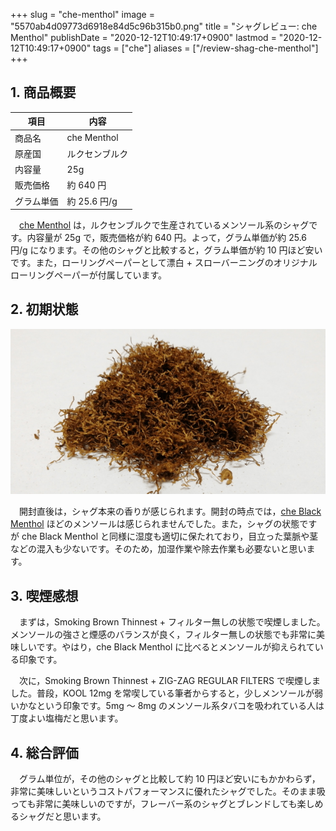 +++
slug = "che-menthol"
image = "5570ab4d09773d6918e84d5c96b315b0.png"
title = "シャグレビュー: che Menthol"
publishDate = "2020-12-12T10:49:17+0900"
lastmod = "2020-12-12T10:49:17+0900"
tags = ["che"]
aliases = ["/review-shag-che-menthol"]
+++

## 1. 商品概要

| 項目 | 内容 |
|---|---|
| 商品名 | che Menthol |
| 原産国 | ルクセンブルク |
| 内容量 | 25g |
| 販売価格 | 約 640 円 |
| グラム単価 | 約 25.6 円/g |

　[che Menthol](https://rpx.a8.net/svt/ejp?a8mat=3BDYDP+AUKDMA+2HOM+BWGDT&rakuten=y&a8ejpredirect=https%3A%2F%2Fhb.afl.rakuten.co.jp%2Fhgc%2Fg00pq7a4.2bo11488.g00pq7a4.2bo12d31%2Fa20052522171_3BDYDP_AUKDMA_2HOM_BWGDT%3Fpc%3Dhttps%253A%252F%252Fitem.rakuten.co.jp%252Fplaza%252F10014748-ps%252F%26m%3Dhttp%253A%252F%252Fm.rakuten.co.jp%252Fplaza%252Fi%252F10017917%252F) は，ルクセンブルクで生産されているメンソール系のシャグです。内容量が 25g で，販売価格が約 640 円。よって，グラム単価が約 25.6 円/g になります。その他のシャグと比較すると，グラム単価が約 10 円ほど安いです。また，ローリングペーパーとして漂白 + スローバーニングのオリジナルローリングペーパーが付属しています。

## 2. 初期状態

![che Menthol](f1f081eca0da9b1d4b8b44c1e44efb89.png)

　開封直後は，シャグ本来の香りが感じられます。開封の時点では，[che Black Menthol](https://rpx.a8.net/svt/ejp?a8mat=3BDYDP+AUKDMA+2HOM+BWGDT&rakuten=y&a8ejpredirect=https%3A%2F%2Fhb.afl.rakuten.co.jp%2Fhgc%2Fg00pq7a4.2bo11488.g00pq7a4.2bo12d31%2Fa20052522171_3BDYDP_AUKDMA_2HOM_BWGDT%3Fpc%3Dhttps%253A%252F%252Fitem.rakuten.co.jp%252Fplaza%252F10014747%252F%26m%3Dhttp%253A%252F%252Fm.rakuten.co.jp%252Fplaza%252Fi%252F10014747%252F) ほどのメンソールは感じられませんでした。また，シャグの状態ですが che Black Menthol と同様に湿度も適切に保たれており，目立った葉脈や茎などの混入も少ないです。そのため，加湿作業や除去作業も必要ないと思います。

## 3. 喫煙感想

　まずは，Smoking Brown Thinnest + フィルター無しの状態で喫煙しました。メンソールの強さと煙感のバランスが良く，フィルター無しの状態でも非常に美味しいです。やはり，che Black Menthol に比べるとメンソールが抑えられている印象です。

　次に，Smoking Brown Thinnest + ZIG-ZAG REGULAR FILTERS で喫煙しました。普段，KOOL 12mg を常喫している筆者からすると，少しメンソールが弱いかなという印象です。5mg 〜 8mg のメンソール系タバコを吸われている人は丁度よい塩梅だと思います。

## 4. 総合評価

　グラム単位が，その他のシャグと比較して約 10 円ほど安いにもかかわらず，非常に美味しいというコストパフォーマンスに優れたシャグでした。そのまま吸っても非常に美味しいのですが，フレーバー系のシャグとブレンドしても楽しめるシャグだと思います。